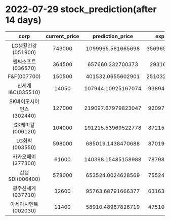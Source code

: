 # 2022-07-29 stock_prediction(after 14 days)

|   corp   |   current_price   |   prediction_price   |   expected_profit   |
|:--------:|:-----------------:|:--------------------:|:-------------------:|
|LG생활건강(051900)|743000|1099965.561665698|356965.56166569795|
|엔씨소프트(036570)|364500|657660.332700373|293160.332700373|
|F&F(007700)|150500|401532.0655602901|251032.06556029012|
|신세계 I&C(035510)|14050|107944.10925167074|93894.10925167074|
|SK바이오사이언스(302440)|127000|219097.67979823047|92097.67979823047|
|SK케미칼(006120)|104000|191215.53969522778|87215.53969522778|
|LG화학(003550)|598000|685019.1438470688|87019.14384706877|
|카카오페이(377300)|61600|140398.15485158988|78798.15485158988|
|삼성SDI(006400)|578000|653524.0024628569|75524.00246285694|
|광주신세계(037710)|32600|95763.68791666377|63163.68791666377|
|아세아시멘트(002030)|11400|58910.48967826719|47510.48967826719|
